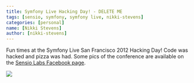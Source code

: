```yaml
---
title: Symfony Live Hacking Day! - DELETE ME
tags: [sensio, symfony, symfony live, nikki-stevens]
categories: [personal]    
name: [Nikki Stevens]
author: [nikki-stevens]
---
```

Fun times at the Symfony Live San Francisco 2012 Hacking Day! Code
was hacked and pizza was had. Some pics of the conference are
available on the [Sensio Labs Facebook page][1].

<img class="post_images" src="http://placehold.it/300x200">

[1]: https://www.facebook.com/media/set/?set=a.450514941665306.112810.129739647076172
